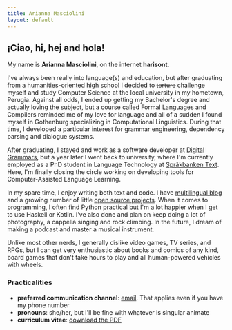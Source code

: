 ```yaml
---
title: Arianna Masciolini
layout: default
---
```


## ¡Ciao, hi, hej and hola!
My name is __Arianna Masciolini__, on the internet __harisont__.

I've always been really into language(s) and education, but after graduating from a humanities-oriented high school I decided to ~~torture~~ challenge myself and study Computer Science at the local university in my hometown, Perugia. 
Against all odds, I ended up getting my Bachelor's degree and actually loving the subject, but a course called Formal Languages and Compilers reminded me of my love for language and all of a sudden I found myself in Gothenburg specializing in Computational Linguistics.
During that time, I developed a particular interest for grammar engineering, dependency parsing and dialogue systems.

After graduating, I stayed and work as a software developer at [Digital Grammars](https://www.digitalgrammars.com/), but a year later I went back to university, where I'm currently employed as a PhD student in Language Technology at [Språkbanken Text](https://spraakbanken.gu.se/).
Here, I'm finally closing the circle working on developing tools for Computer-Assisted Language Learning.

In my spare time, I enjoy writing both text and code. 
I have [multilingual blog](blog.md) and a growing number of little [open source projects](https://github.com/harisont). 
When it comes to programming, I often find Python practical but I'm a lot happier when I get to use Haskell or Kotlin. 
I've also done and plan on keep doing a lot of photography, a cappella singing and rock climbing. 
In the future, I dream of making a podcast and master a musical instrument. 

Unlike most other nerds, I generally dislike video games, TV series, and RPGs, but I can get very enthusiastic about books and comics of any kind, board games that don't take hours to play and all human-powered vehicles with wheels.

### Practicalities

- __preferred communication channel__: [email](mailto:arianna.masciolini@gmail.com). That applies even if you have my phone number
- __pronouns__: she/her, but I'll be fine with whatever is singular animate
- __curriculum vitae__: [download the PDF](https://github.com/harisont/cv/raw/master/cv.pdf)
